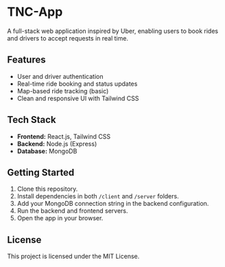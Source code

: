 # TNC-App

A full-stack web application inspired by Uber, enabling users to book rides and drivers to accept requests in real time.

## Features

- User and driver authentication
- Real-time ride booking and status updates
- Map-based ride tracking (basic)
- Clean and responsive UI with Tailwind CSS

## Tech Stack

- **Frontend:** React.js, Tailwind CSS
- **Backend:** Node.js (Express)
- **Database:** MongoDB

## Getting Started

1. Clone this repository.
2. Install dependencies in both `/client` and `/server` folders.
3. Add your MongoDB connection string in the backend configuration.
4. Run the backend and frontend servers.
5. Open the app in your browser.

## License

This project is licensed under the MIT License.
